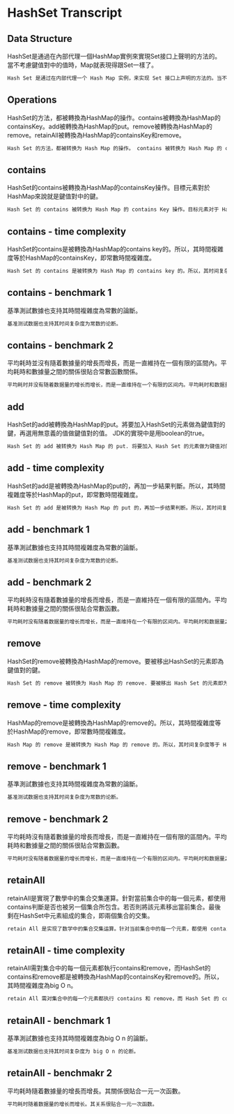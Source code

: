 # HashSet Transcript

## Data Structure

HashSet是通過在內部代理一個HashMap實例來實現Set接口上聲明的方法的。當不考慮鍵值對中的值時，Map就表現得跟Set一樣了。

```txt
Hash Set 是通过在内部代理一个 Hash Map 实例，来实现 Set 接口上声明的方法的。当不考虑键值对中的值时，Map 就表现得跟 Set 一样了。
```

## Operations

HashSet的方法，都被轉換為HashMap的操作。contains被轉換為HashMap的containsKey。add被轉換為HashMap的put。remove被轉換為HashMap的remove。retainAll被轉換為HashMap的containsKey和remove。

```txt
Hash Set 的方法，都被转换为 Hash Map 的操作。 contains 被转换为 Hash Map 的 contains Key； add 被转换为 Hash Map 的 put； remove 被转换为 Hash Map 的 remove； retain All 被转换为 Hash Map 的 contains Key 和 remove。
```

## contains

HashSet的contains被轉換為HashMap的containsKey操作。目標元素對於HashMap來說就是鍵值對中的鍵。

```txt
Hash Set 的 contains 被转换为 Hash Map 的 contains Key 操作。目标元素对于 Hash Map 来说就是键值对中的键。
```

## contains - time complexity

HashSet的contains是被轉換為HashMap的contains key的。所以，其時間複雜度等於HashMap的containsKey，即常數時間複雜度。

```txt
Hash Set 的 contains 是被转换为 Hash Map 的 contains key 的。所以，其时间复杂度等于 Hash Map 的 contains Key，即常数时间复杂度。
```

## contains - benchmark 1

基準測試數據也支持其時間複雜度為常數的論斷。

```txt
基准测试数据也支持其时间复杂度为常数的论断。
```

## contains - benchmark 2

平均耗時並沒有隨着數據量的增長而增長，而是一直維持在一個有限的區間內。平均耗時和數據量之間的關係很貼合常數函數關係。

```txt
平均耗时并没有随着数据量的增长而增长，而是一直维持在一个有限的区间内。平均耗时和数据量之间的关系很贴合常数函数关系。
```

## add

HashSet的add被轉換為HashMap的put。將要加入HashSet的元素做為鍵值對的鍵，再選用無意義的值做鍵值對的值。 JDK的實現中是用boolean的true。

```txt
Hash Set 的 add 被转换为 Hash Map 的 put. 将要加入 Hash Set 的元素做为键值对的键，再选用无意义的值做键值对的值。 JDK的实现中是用 boolean 类型的 true 做值。
```

## add - time complexity

HashSet的add是被轉換為HashMap的put的，再加一步結果判斷。所以，其時間複雜度等於HashMap的put，即常數時間複雜度。

```txt
Hash Set 的 add 是被转换为 Hash Map 的 put 的，再加一步结果判断。所以，其时间复杂度等于 Hash Map 的 put，即常数时间复杂度。
```

## add - benchmark 1

基準測試數據也支持其時間複雜度為常數的論斷。

```txt
基准测试数据也支持其时间复杂度为常数的论断。
```

## add - benchmark 2

平均耗時沒有隨着數據量的增長而增長，而是一直維持在一個有限的區間內。平均耗時和數據量之間的關係很貼合常數函數。

```txt
平均耗时没有随着数据量的增长而增长，而是一直维持在一个有限的区间内。平均耗时和数据量之间的关系很贴合常数函数。
```

## remove

HashSet的remove被轉換為HashMap的remove。要被移出HashSet的元素即為鍵值對的鍵。

```txt
Hash Set 的 remove 被转换为 Hash Map 的 remove. 要被移出 Hash Set 的元素即为键值对的键。
```

## remove - time complexity

HashMap的remove是被轉換為HashMap的remove的。所以，其時間複雜度等於HashMap的remove，即常數時間複雜度。

```txt
Hash Map 的 remove 是被转换为 Hash Map 的 remove 的。所以，其时间复杂度等于 Hash Map 的 remove，即常数时间复杂度。
```

## remove - benchmark 1

基準測試數據也支持其時間複雜度為常數的論斷。

```txt
基准测试数据也支持其时间复杂度为常数的论断。
```

## remove - benchmark 2

平均耗時沒有隨着數據量的增長而增長，而是一直維持在一個有限的區間內。平均耗時和數據量之間的關係很貼合常數函數。

```txt
平均耗时没有随着数据量的增长而增长，而是一直维持在一个有限的区间内。平均耗时和数据量之间的关系很贴合常数函数。
```

## retainAll

retainAll是實現了數學中的集合交集運算。針對當前集合中的每一個元素，都使用contains判斷是否也被另一個集合所包含。若否則將該元素移出當前集合。最後剩在HashSet中元素組成的集合，即兩個集合的交集。

```txt
retain All 是实现了数学中的集合交集运算。针对当前集合中的每一个元素，都使用 contains 判断是否也被另一个集合所包含。若否则将该元素移出当前集合。最后剩在 Hash Set 中元素组成的集合，即两个集合的交集。
```

## retainAll - time complexity

retainAll需對集合中的每一個元素都執行contains和remove，而HashSet的contains和remove都是被轉換為HashMap的containsKey和remove的。所以，其時間複雜度為big O n。

```txt
retain All 需对集合中的每一个元素都执行 contains 和 remove，而 Hash Set 的 contains 和 remove 都是被转换为 Hash Map 的 contains Key 和 remove 的。所以，其时间复杂度为 big O n。
```

## retainAll - benchmark 1

基準測試數據也支持其時間複雜度為big O n 的論斷。

```txt
基准测试数据也支持其时间复杂度为 big O n 的论断。
```

## retainAll - benchmakr 2

平均耗時隨着數據量的增長而增長。其關係很貼合一元一次函數。

```txt
平均耗时随着数据量的增长而增长。其关系很贴合一元一次函数。
```